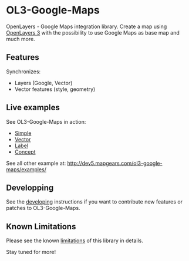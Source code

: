 OL3-Google-Maps
===============

OpenLayers - Google Maps integration library. Create a map using
[OpenLayers 3](http://openlayers.org/) with the possibility to use Google Maps
as base map and much more.


Features
--------

Synchronizes:

 - Layers (Google, Vector)
 - Vector features (style, geometry)


Live examples
-------------

See OL3-Google-Maps in action:

 * [Simple](http://dev5.mapgears.com/ol3-google-maps/examples/simple.html)
 * [Vector](http://dev5.mapgears.com/ol3-google-maps/examples/vector.html)
 * [Label](http://dev5.mapgears.com/ol3-google-maps/examples/label.html)
 * [Concept](http://dev5.mapgears.com/ol3-google-maps/examples/concept.html)

See all other example at:
http://dev5.mapgears.com/ol3-google-maps/examples/


Developping
-----------

See the [developing](DEVELOPING.md) instructions if you want to contribute
new features or patches to OL3-Google-Maps.



Known Limitations
-----------------

Please see the known [limitations](LIMITATIONS.md) of this library in details.


Stay tuned for more!
